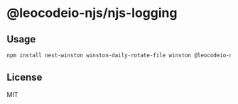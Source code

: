 # @leocodeio-njs/njs-logging

## Usage

```bash
npm install nest-winston winston-daily-rotate-file winston @leocodeio-njs/njs-logging
```

## License

MIT

